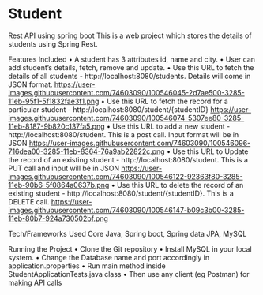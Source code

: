 # Student
Rest API using spring boot
This is a web project which stores the details of students using Spring Rest.

Features Included
•	A student has 3 attributes id, name and city.
•	User can add student’s details, fetch, remove and update.
•	Use this URL to fetch the details of all students - http://localhost:8080/students. Details will come in JSON format.
https://user-images.githubusercontent.com/74603090/100546045-2d7ae500-3285-11eb-95f1-5f1832fae3f1.png
•	Use this URL to fetch the record for a particular student - http://localhost:8080/student/{studentID}
https://user-images.githubusercontent.com/74603090/100546074-5307ee80-3285-11eb-8187-9b820c137fa5.png
•	Use this URL to add a new student - http://localhost:8080/student. This is a post call. Input format will be in JSON
https://user-images.githubusercontent.com/74603090/100546096-716dea00-3285-11eb-8364-76a9ab22822c.png
•	Use this URL to Update the record of an existing student - http://localhost:8080/student. This is a PUT call and input will be in JSON
 https://user-images.githubusercontent.com/74603090/100546122-92363f80-3285-11eb-90b6-5f0864a0637b.png
•	Use this URL to delete the record of an existing student - http://localhost:8080/student/{studentID}. This is a DELETE call.
 https://user-images.githubusercontent.com/74603090/100546147-b09c3b00-3285-11eb-80b7-924a730502bf.png

Tech/Frameworks Used
Core Java, Spring boot, Spring data JPA, MySQL

Running the Project
•	Clone the Git repository
•	Install MySQL in your local system.
•	Change the Database name and port accordingly in application.properties
•	Run main method inside StudentApplicationTests.java class
•	Then use any client (eg Postman) for making API calls

 


